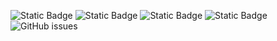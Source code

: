 ![Static Badge](https://img.shields.io/badge/blacklists-60-000000) ![Static Badge](https://img.shields.io/badge/blacklisted-2943482-cc0000) ![Static Badge](https://img.shields.io/badge/whitelisted-2242-00CC00) ![Static Badge](https://img.shields.io/badge/streaming_blacklist-28106-000000) ![GitHub issues](https://img.shields.io/github/issues/fabriziosalmi/blacklists)

